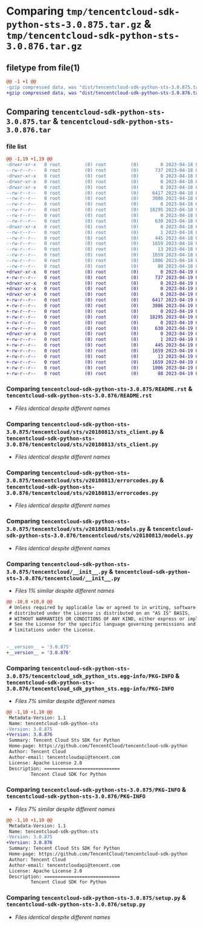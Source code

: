 # Comparing `tmp/tencentcloud-sdk-python-sts-3.0.875.tar.gz` & `tmp/tencentcloud-sdk-python-sts-3.0.876.tar.gz`

## filetype from file(1)

```diff
@@ -1 +1 @@
-gzip compressed data, was "dist/tencentcloud-sdk-python-sts-3.0.875.tar", last modified: Tue Apr 18 00:53:42 2023, max compression
+gzip compressed data, was "dist/tencentcloud-sdk-python-sts-3.0.876.tar", last modified: Wed Apr 19 00:37:21 2023, max compression
```

## Comparing `tencentcloud-sdk-python-sts-3.0.875.tar` & `tencentcloud-sdk-python-sts-3.0.876.tar`

### file list

```diff
@@ -1,19 +1,19 @@
-drwxr-xr-x   0 root         (0) root         (0)        0 2023-04-18 00:53:42.000000 tencentcloud-sdk-python-sts-3.0.875/
--rw-r--r--   0 root         (0) root         (0)      737 2023-04-18 00:53:42.000000 tencentcloud-sdk-python-sts-3.0.875/README.rst
-drwxr-xr-x   0 root         (0) root         (0)        0 2023-04-18 00:53:42.000000 tencentcloud-sdk-python-sts-3.0.875/tencentcloud/
-drwxr-xr-x   0 root         (0) root         (0)        0 2023-04-18 00:53:42.000000 tencentcloud-sdk-python-sts-3.0.875/tencentcloud/sts/
-drwxr-xr-x   0 root         (0) root         (0)        0 2023-04-18 00:53:42.000000 tencentcloud-sdk-python-sts-3.0.875/tencentcloud/sts/v20180813/
--rw-r--r--   0 root         (0) root         (0)     6417 2023-04-18 00:53:42.000000 tencentcloud-sdk-python-sts-3.0.875/tencentcloud/sts/v20180813/sts_client.py
--rw-r--r--   0 root         (0) root         (0)     3086 2023-04-18 00:53:42.000000 tencentcloud-sdk-python-sts-3.0.875/tencentcloud/sts/v20180813/errorcodes.py
--rw-r--r--   0 root         (0) root         (0)        0 2023-04-18 00:53:42.000000 tencentcloud-sdk-python-sts-3.0.875/tencentcloud/sts/v20180813/__init__.py
--rw-r--r--   0 root         (0) root         (0)    18295 2023-04-18 00:53:42.000000 tencentcloud-sdk-python-sts-3.0.875/tencentcloud/sts/v20180813/models.py
--rw-r--r--   0 root         (0) root         (0)        0 2023-04-18 00:53:42.000000 tencentcloud-sdk-python-sts-3.0.875/tencentcloud/sts/__init__.py
--rw-r--r--   0 root         (0) root         (0)      630 2023-04-18 00:53:42.000000 tencentcloud-sdk-python-sts-3.0.875/tencentcloud/__init__.py
-drwxr-xr-x   0 root         (0) root         (0)        0 2023-04-18 00:53:42.000000 tencentcloud-sdk-python-sts-3.0.875/tencentcloud_sdk_python_sts.egg-info/
--rw-r--r--   0 root         (0) root         (0)        1 2023-04-18 00:53:42.000000 tencentcloud-sdk-python-sts-3.0.875/tencentcloud_sdk_python_sts.egg-info/dependency_links.txt
--rw-r--r--   0 root         (0) root         (0)      445 2023-04-18 00:53:42.000000 tencentcloud-sdk-python-sts-3.0.875/tencentcloud_sdk_python_sts.egg-info/SOURCES.txt
--rw-r--r--   0 root         (0) root         (0)     1659 2023-04-18 00:53:42.000000 tencentcloud-sdk-python-sts-3.0.875/tencentcloud_sdk_python_sts.egg-info/PKG-INFO
--rw-r--r--   0 root         (0) root         (0)       13 2023-04-18 00:53:42.000000 tencentcloud-sdk-python-sts-3.0.875/tencentcloud_sdk_python_sts.egg-info/top_level.txt
--rw-r--r--   0 root         (0) root         (0)     1659 2023-04-18 00:53:42.000000 tencentcloud-sdk-python-sts-3.0.875/PKG-INFO
--rw-r--r--   0 root         (0) root         (0)     1006 2023-04-18 00:53:42.000000 tencentcloud-sdk-python-sts-3.0.875/setup.py
--rw-r--r--   0 root         (0) root         (0)       88 2023-04-18 00:53:42.000000 tencentcloud-sdk-python-sts-3.0.875/setup.cfg
+drwxr-xr-x   0 root         (0) root         (0)        0 2023-04-19 00:37:21.000000 tencentcloud-sdk-python-sts-3.0.876/
+-rw-r--r--   0 root         (0) root         (0)      737 2023-04-19 00:37:21.000000 tencentcloud-sdk-python-sts-3.0.876/README.rst
+drwxr-xr-x   0 root         (0) root         (0)        0 2023-04-19 00:37:21.000000 tencentcloud-sdk-python-sts-3.0.876/tencentcloud/
+drwxr-xr-x   0 root         (0) root         (0)        0 2023-04-19 00:37:21.000000 tencentcloud-sdk-python-sts-3.0.876/tencentcloud/sts/
+drwxr-xr-x   0 root         (0) root         (0)        0 2023-04-19 00:37:21.000000 tencentcloud-sdk-python-sts-3.0.876/tencentcloud/sts/v20180813/
+-rw-r--r--   0 root         (0) root         (0)     6417 2023-04-19 00:37:21.000000 tencentcloud-sdk-python-sts-3.0.876/tencentcloud/sts/v20180813/sts_client.py
+-rw-r--r--   0 root         (0) root         (0)     3086 2023-04-19 00:37:21.000000 tencentcloud-sdk-python-sts-3.0.876/tencentcloud/sts/v20180813/errorcodes.py
+-rw-r--r--   0 root         (0) root         (0)        0 2023-04-19 00:37:21.000000 tencentcloud-sdk-python-sts-3.0.876/tencentcloud/sts/v20180813/__init__.py
+-rw-r--r--   0 root         (0) root         (0)    18295 2023-04-19 00:37:21.000000 tencentcloud-sdk-python-sts-3.0.876/tencentcloud/sts/v20180813/models.py
+-rw-r--r--   0 root         (0) root         (0)        0 2023-04-19 00:37:21.000000 tencentcloud-sdk-python-sts-3.0.876/tencentcloud/sts/__init__.py
+-rw-r--r--   0 root         (0) root         (0)      630 2023-04-19 00:37:21.000000 tencentcloud-sdk-python-sts-3.0.876/tencentcloud/__init__.py
+drwxr-xr-x   0 root         (0) root         (0)        0 2023-04-19 00:37:21.000000 tencentcloud-sdk-python-sts-3.0.876/tencentcloud_sdk_python_sts.egg-info/
+-rw-r--r--   0 root         (0) root         (0)        1 2023-04-19 00:37:21.000000 tencentcloud-sdk-python-sts-3.0.876/tencentcloud_sdk_python_sts.egg-info/dependency_links.txt
+-rw-r--r--   0 root         (0) root         (0)      445 2023-04-19 00:37:21.000000 tencentcloud-sdk-python-sts-3.0.876/tencentcloud_sdk_python_sts.egg-info/SOURCES.txt
+-rw-r--r--   0 root         (0) root         (0)     1659 2023-04-19 00:37:21.000000 tencentcloud-sdk-python-sts-3.0.876/tencentcloud_sdk_python_sts.egg-info/PKG-INFO
+-rw-r--r--   0 root         (0) root         (0)       13 2023-04-19 00:37:21.000000 tencentcloud-sdk-python-sts-3.0.876/tencentcloud_sdk_python_sts.egg-info/top_level.txt
+-rw-r--r--   0 root         (0) root         (0)     1659 2023-04-19 00:37:21.000000 tencentcloud-sdk-python-sts-3.0.876/PKG-INFO
+-rw-r--r--   0 root         (0) root         (0)     1006 2023-04-19 00:37:21.000000 tencentcloud-sdk-python-sts-3.0.876/setup.py
+-rw-r--r--   0 root         (0) root         (0)       88 2023-04-19 00:37:21.000000 tencentcloud-sdk-python-sts-3.0.876/setup.cfg
```

### Comparing `tencentcloud-sdk-python-sts-3.0.875/README.rst` & `tencentcloud-sdk-python-sts-3.0.876/README.rst`

 * *Files identical despite different names*

### Comparing `tencentcloud-sdk-python-sts-3.0.875/tencentcloud/sts/v20180813/sts_client.py` & `tencentcloud-sdk-python-sts-3.0.876/tencentcloud/sts/v20180813/sts_client.py`

 * *Files identical despite different names*

### Comparing `tencentcloud-sdk-python-sts-3.0.875/tencentcloud/sts/v20180813/errorcodes.py` & `tencentcloud-sdk-python-sts-3.0.876/tencentcloud/sts/v20180813/errorcodes.py`

 * *Files identical despite different names*

### Comparing `tencentcloud-sdk-python-sts-3.0.875/tencentcloud/sts/v20180813/models.py` & `tencentcloud-sdk-python-sts-3.0.876/tencentcloud/sts/v20180813/models.py`

 * *Files identical despite different names*

### Comparing `tencentcloud-sdk-python-sts-3.0.875/tencentcloud/__init__.py` & `tencentcloud-sdk-python-sts-3.0.876/tencentcloud/__init__.py`

 * *Files 1% similar despite different names*

```diff
@@ -10,8 +10,8 @@
 # Unless required by applicable law or agreed to in writing, software
 # distributed under the License is distributed on an "AS IS" BASIS,
 # WITHOUT WARRANTIES OR CONDITIONS OF ANY KIND, either express or implied.
 # See the License for the specific language governing permissions and
 # limitations under the License.
 
 
-__version__ = '3.0.875'
+__version__ = '3.0.876'
```

### Comparing `tencentcloud-sdk-python-sts-3.0.875/tencentcloud_sdk_python_sts.egg-info/PKG-INFO` & `tencentcloud-sdk-python-sts-3.0.876/tencentcloud_sdk_python_sts.egg-info/PKG-INFO`

 * *Files 7% similar despite different names*

```diff
@@ -1,10 +1,10 @@
 Metadata-Version: 1.1
 Name: tencentcloud-sdk-python-sts
-Version: 3.0.875
+Version: 3.0.876
 Summary: Tencent Cloud Sts SDK for Python
 Home-page: https://github.com/TencentCloud/tencentcloud-sdk-python
 Author: Tencent Cloud
 Author-email: tencentcloudapi@tencent.com
 License: Apache License 2.0
 Description: ============================
         Tencent Cloud SDK for Python
```

### Comparing `tencentcloud-sdk-python-sts-3.0.875/PKG-INFO` & `tencentcloud-sdk-python-sts-3.0.876/PKG-INFO`

 * *Files 7% similar despite different names*

```diff
@@ -1,10 +1,10 @@
 Metadata-Version: 1.1
 Name: tencentcloud-sdk-python-sts
-Version: 3.0.875
+Version: 3.0.876
 Summary: Tencent Cloud Sts SDK for Python
 Home-page: https://github.com/TencentCloud/tencentcloud-sdk-python
 Author: Tencent Cloud
 Author-email: tencentcloudapi@tencent.com
 License: Apache License 2.0
 Description: ============================
         Tencent Cloud SDK for Python
```

### Comparing `tencentcloud-sdk-python-sts-3.0.875/setup.py` & `tencentcloud-sdk-python-sts-3.0.876/setup.py`

 * *Files identical despite different names*

